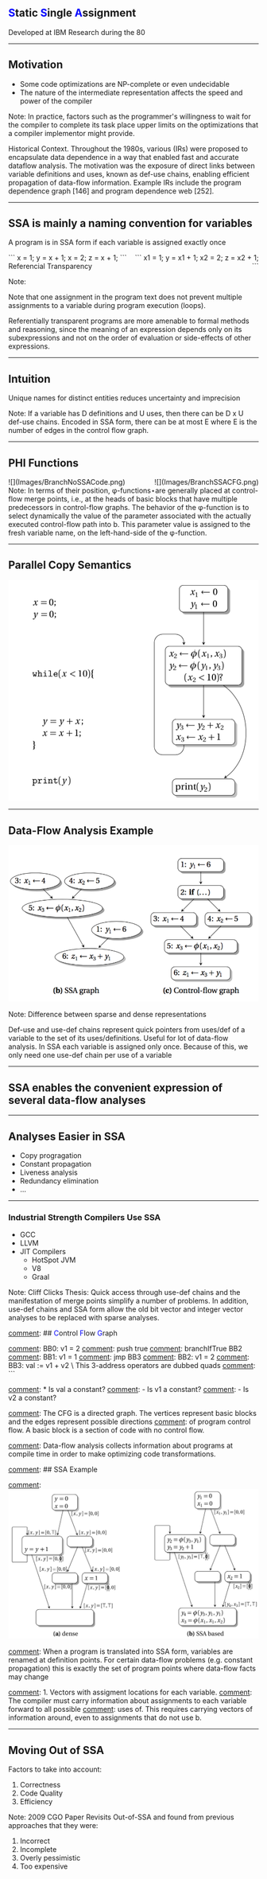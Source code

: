 ## <span style="color:blue">S</span>tatic <span style="color:blue">S</span>ingle <span style="color:blue">A</span>ssignment 

Developed at IBM Research during the 80 

---

## Motivation 

- Some code optimizations are NP-complete or even undecidable <!-- .element: class="fragment" -->
- The nature of the intermediate representation affects the speed and power of the compiler <!-- .element: class="fragment" -->

Note: 
In practice, factors such as the programmer's willingness to wait for the compiler to complete its task place upper limits on the optimizations that a compiler implementor might provide.

Historical Context. Throughout the 1980s, various (IRs) were proposed to encapsulate 
data dependence in a way that enabled fast and accurate dataflow analysis. 
The motivation was the exposure of direct links between variable definitions and uses, 
known as def-use chains, enabling efficient propagation of data-flow information. 
Example IRs include the program dependence graph [146] and program dependence web [252].

---

## SSA is mainly a naming convention for variables

A program is in SSA form if each variable is assigned exactly once <!-- .element: class="fragment" -->

<div style="text-align: left; float: left; width: 50%">
``` 
x = 1;
y = x + 1;
x = 2;
z = x + 1;
```                     
</div> <!-- .element: class="fragment" -->
<div style="text-align: right; float: right; width: 50%">
``` 
x1 = 1;
y = x1 + 1;
x2 = 2;
z = x2 + 1;
```                     
</div>
<!-- .element: class="fragment" -->

Referencial Transparency <!-- .element: class="fragment" -->

Note: 

Note that one assignment in the program text does not prevent multiple assignments to a variable during program execution (loops).

Referentially transparent programs are more amenable to formal methods and reasoning, 
since the meaning of an expression depends only on its subexpressions and not on the 
order of evaluation or side-effects of other expressions.

---

## Intuition

Unique names for distinct entities reduces uncertainty and imprecision

Note:
If a variable has D definitions and U uses, then there can be D x U def-use chains. 
Encoded in SSA form, there can be at most E where E is the number of
edges in the control flow graph. 


---

## PHI Functions
<div style="text-align: left; float: left; width: 50%">
![](Images/BranchNoSSACode.png) <!-- .element height="20%" width="40%" style="background:none; border:none; box-shadow:none; "-->
</div>
<div style="text-align: right; float: right; width: 50%">
![](Images/BranchSSACFG.png) <!-- .element height="20%" width="85%" style="background:none; border:none; box-shadow:none;" class="fragment"-->
</div>

Note:
In terms of their position, φ-functions⋆are generally placed at control-flow merge points, i.e., at the heads of basic blocks that have multiple predecessors in control-flow graphs. The behavior of the φ-function is to select dynamically the value of the parameter associated with the actually executed control-flow path into b. This parameter value is assigned to the fresh variable name, on the left-hand-side of the φ-function.

---

## Parallel Copy Semantics

![](Images/ParallelCopy.png) <!-- .element height="20%" width="60%" style="background:none; border:none; box-shadow:none;"-->

---

## Data-Flow Analysis Example

![](Images/constantPropagation.png) <!-- .element height="20%" width="85%" style="background:none; border:none; box-shadow:none;" -->

Note:
Difference between sparse and dense representations 

Def-use and use-def chains represent quick pointers from uses/def of a variable to the set of its uses/definitions.
Useful for lot of data-flow analysis.
In SSA each variable is assigned only once. Because of this, we only need one use-def chain per use of a variable

---

## SSA enables the convenient expression of several **data-flow analyses**

---

## Analyses Easier in SSA

* Copy progragation
* Constant propagation
* Liveness analysis
* Redundancy elimination
* ...

---

### Industrial Strength Compilers Use SSA 
* GCC
* LLVM
* JIT Compilers
    - HotSpot JVM
    - V8
    - Graal

Note: 
Cliff Clicks Thesis: 
Quick access through use-def chains and the manifestation of merge points simplify a number of
problems. In addition, use-def chains and SSA form allow the old bit vector and integer
vector analyses to be replaced with sparse analyses. 

[comment]: ## <span style="color:blue">C</span>ontrol <span style="color:blue">F</span>low <span style="color:blue">G</span>raph

[comment]:  ```
[comment]:  BB0: v1 = 2
[comment]:      push true 
[comment]:      branchIfTrue BB2 
[comment]:  BB1: v1 = 1
[comment]:      jmp BB3
[comment]:  BB2: v1 = 2
[comment]: BB3: val := v1 + v2 \\ This 3-address operators are dubbed quads
[comment]: ```

[comment]:  * Is val a constant? 
[comment]:     - Is v1 a constant? 
[comment]:     - Is v2 a constant? 


[comment]:  Note:
[comment]:  The CFG is a directed graph. The vertices represent basic blocks and the edges represent possible directions
[comment]:  of program control flow. A basic block is a section of code with no control flow.

[comment]: Data-flow analysis collects information about programs at compile time in order to make optimizing code transformations.

[comment]: ---

[comment]: ---

[comment]: ## SSA Example

[comment]: ![](Images/zeroAnalysis.png) <!-- .element height="20%" width="85%" style="background:none; border:none; box-shadow:none;" -->

[comment]: Note:

[comment]: When a program is translated into SSA form, variables are renamed at definition points. For certain data-flow problems (e.g. constant propagation) this is exactly the set of program points where data-flow facts may change

[comment]: 1. Vectors with assigment locations for each variable.
[comment]: The compiler must carry information about assignments to each variable forward to all possible
[comment]: uses of. This requires carrying vectors of information around, even to assignments that do not use b.

---

## Moving Out of SSA

Factors to take into account:

1. Correctness
2. Code Quality
3. Efficiency

Note: 2009 CGO Paper Revisits Out-of-SSA and found from previous approaches that they were:

1. Incorrect
2. Incomplete
3. Overly pessimistic
4. Too expensive